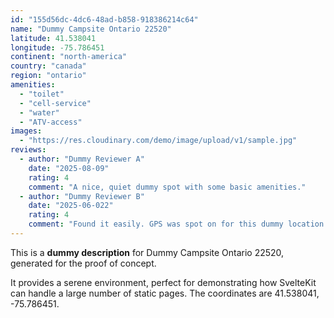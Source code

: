 ```yaml
---
id: "155d56dc-4dc6-48ad-b858-918386214c64"
name: "Dummy Campsite Ontario 22520"
latitude: 41.538041
longitude: -75.786451
continent: "north-america"
country: "canada"
region: "ontario"
amenities:
  - "toilet"
  - "cell-service"
  - "water"
  - "ATV-access"
images:
  - "https://res.cloudinary.com/demo/image/upload/v1/sample.jpg"
reviews:
  - author: "Dummy Reviewer A"
    date: "2025-08-09"
    rating: 4
    comment: "A nice, quiet dummy spot with some basic amenities."
  - author: "Dummy Reviewer B"
    date: "2025-06-022"
    rating: 4
    comment: "Found it easily. GPS was spot on for this dummy location."
---
```


This is a **dummy description** for Dummy Campsite Ontario 22520, generated for the proof of concept.

It provides a serene environment, perfect for demonstrating how SvelteKit can handle a large number of static pages. The coordinates are 41.538041, -75.786451.
